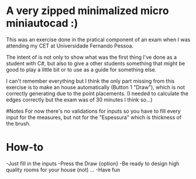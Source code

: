 # A very zipped minimalized micro miniautocad :)
This was an exercise done in the pratical component of an exam when I was attending my CET at Universidade Fernando Pessoa.

The intent of is not only to show what was the first thing I've done as a student with C#, but also to give a other students something that might be good to play a little bit or to use as a guide for something else.

I can't remember everything but I think the only part missing from this exercise is to make an house automatically (Button 1 "Draw"), which is not correctly generating due to the point placements. (I needed to calculate the edges correctly but the exam was of 30 minutes I think so...)

#Notes
For now there's no validations for inputs so you have to fill every input for the measures, but not for the "Espessura" which is thickness of the brush.

# How-to
-Just fill in the inputs
-Press the Draw {option}
-Be ready to design high quality rooms for your house (not)
...
-Have fun
